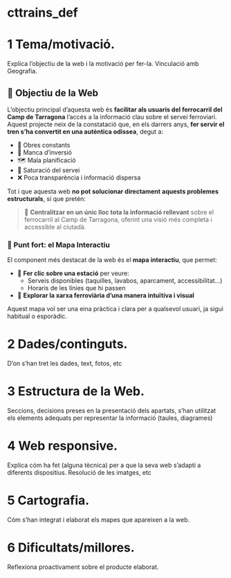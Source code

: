 # cttrains_def

# 1 Tema/motivació. 

Explica l’objectiu de la web i la motivació per fer-la. Vinculació
amb Geografia.

## 🎯 Objectiu de la Web

L’objectiu principal d’aquesta web és **facilitar als usuaris del ferrocarril del Camp de Tarragona** l’accés a la informació clau sobre el servei ferroviari.  
Aquest projecte neix de la constatació que, en els darrers anys, **fer servir el tren s’ha convertit en una autèntica odissea**, degut a:

- 🚧 Obres constants  
- 💸 Manca d’inversió  
- 🗺️ Mala planificació  
- 🚦 Saturació del servei  
- ❌ Poca transparència i informació dispersa

Tot i que aquesta web **no pot solucionar directament aquests problemes estructurals**, sí que pretén:

> 🔎 **Centralitzar en un únic lloc tota la informació rellevant** sobre el ferrocarril al Camp de Tarragona, oferint una visió més completa i accessible al ciutadà.

### 📌 Punt fort: el Mapa Interactiu

El component més destacat de la web és el **mapa interactiu**, que permet:

- 📍 **Fer clic sobre una estació** per veure:
  - Serveis disponibles (taquilles, lavabos, aparcament, accessibilitat…)
  - Horaris de les línies que hi passen
- 🚉 **Explorar la xarxa ferroviària d’una manera intuïtiva i visual**

Aquest mapa vol ser una eina pràctica i clara per a qualsevol usuari, ja sigui habitual o esporàdic.


# 2 Dades/continguts. 

D’on s’han tret les dades, text, fotos, etc


# 3 Estructura de la Web. 

Seccions, decisions preses en la presentació dels
apartats, s’han utilitzat els elements adequats per representar la informació
(taules, diagrames)

# 4 Web responsive. 

Explica cóm ha fet (alguna tècnica) per a que la seva web
s’adapti a diferents dispositius. Resolució de les imatges, etc

# 5 Cartografia. 

Cóm s’han integrat i elaborat els mapes que apareixen a la web.

# 6 Dificultats/millores. 

Reflexiona proactivament sobre el producte elaborat.